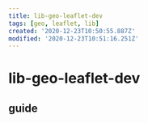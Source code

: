```yaml
---
title: lib-geo-leaflet-dev
tags: [geo, leaflet, lib]
created: '2020-12-23T10:50:55.887Z'
modified: '2020-12-23T10:51:16.251Z'
---
```


# lib-geo-leaflet-dev

## guide
